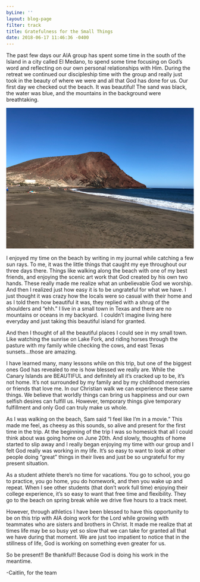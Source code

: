 ```yaml
---
byLine: ''
layout: blog-page
filter: track
title: Gratefulness for the Small Things
date: 2018-06-17 11:46:36 -0400
---
```

The past few days our AIA group has spent some time in the south of the Island in a city called El Medano, to spend some time focusing on God’s word and reflecting on our own personal relationships with Him. During the retreat we continued our discipleship time with the group and really just took in the beauty of where we were and all that God has done for us. Our first day we checked out the beach. It was beautiful! The sand was black, the water was blue, and the mountains in the background were breathtaking.

![](/uploads/2018/06/17/IMG_4437.jpg)

 I enjoyed my time on the beach by writing in my journal while catching a few sun rays. To me, it was the little things that caught my eye throughout our three days there. Things like walking along the beach with one of my best friends, and enjoying the scenic art work that God created by his own two hands. These really made me realize what an unbelievable God we worship. And then I realized just how easy it is to be ungrateful for what we have. I just thought it was crazy how the locals were so casual with their home and as I told them how beautiful it was, they replied with a shrug of the shoulders and “ehh.” I live in a small town in Texas and there are no mountains or oceans in my backyard.  I couldn’t imagine living here everyday and just taking this beautiful island for granted. 

And then I thought of all the beautiful places I could see in my small town. Like watching the sunrise on Lake Fork, and riding horses through the pasture with my family while checking the cows, and east Texas sunsets...those are amazing. 

  
I have learned many, many lessons while on this trip, but one of the biggest ones God has revealed to me is how blessed we really are. While the Canary Islands are BEAUTIFUL and definitely all it’s cracked up to be, it’s not home. It’s not surrounded by my family and by my childhood memories or friends that love me. In our Christian walk we can experience these same things. We believe that worldly things can bring us happiness and our own selfish desires can fulfill us. However, temporary things give temporary fulfillment and only God can truly make us whole. 

  
As I was walking on the beach, Sam said “I feel like I’m in a movie.” This made me feel, as cheesy as this sounds, so alive and present for the first time in the trip. At the beginning of the trip I was so homesick that all I could think about was going home on June 20th. And slowly, thoughts of home started to slip away and I really began enjoying my time with our group and I felt God really was working in my life. It’s so easy to want to look at other people doing “great” things in their lives and just be so ungrateful for my present situation. 

As a student athlete there’s no time for vacations. You go to school, you go to practice, you go home, you do homework, and then you wake up and repeat. When I see other students (that don’t work full time) enjoying their college experience, it’s so easy to want that free time and flexibility. They go to the beach on spring break while we drive five hours to a track meet. 

However, through athletics I have been blessed to have this opportunity to be on this trip with AIA doing work for the Lord while growing with teammates who are sisters and brothers in Christ. It made me realize that at times life may be so busy yet so slow that we can take for granted all that we have during that moment. We are just too impatient to notice that in the stillness of life, God is working on something even greater for us. 

So be present!! Be thankful!! Because God is doing his work in the meantime. 

-Caitlin, for the team